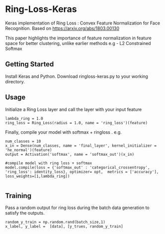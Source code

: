 # Ring-Loss-Keras
Keras implementation of Ring Loss : Convex Feature Normalization for Face Recognition. Based on https://arxiv.org/abs/1803.00130

This paper highlights the importance of feature normalization in feature space for better clustering, unlike earlier methods e.g - L2 Constrained Softmax

## Getting Started
Install Keras and Python.
Download ringloss-keras.py to your working directory. 

## Usage
Initialize a Ring Loss layer and call the layer with your input feature

```
lambda_ring = 1.0
ring_loss = Ring_Loss(radius = 1.0, name = 'ring_loss')(feature)
```

Finally, compile your model with softmax + ringloss . e.g.
```
num_classes = 10
x_in = Dense(num_classes, name = 'final_layer', kernel_initializer = 'he_normal')(feature) 
output = Activation('softmax', name = 'softmax_out')(x_in)
    
#compile model with ring loss + softmax    
model.compile(loss = {'softmax_out' : 'categorical_crossentropy', 'ring_loss': identity_loss}, optimizer= opt,  metrics = ['accuracy'], loss_weights=[1,lambda_ring]) 
    
```

## Training

Pass a random output for ring loss during the batch data generation to satisfy the outputs.

```
random_y_train = np.random.rand(batch_size,1)
x_label, y_label =  [data], [y_trues, random_y_train]
```
